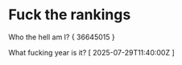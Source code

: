 # Fuck the rankings

Who the hell am I?
{ 36645015 }

What fucking year is it?
[ 2025-07-29T11:40:00Z ]
